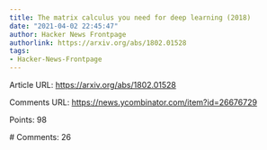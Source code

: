 ```yaml
---
title: The matrix calculus you need for deep learning (2018)
date: "2021-04-02 22:45:47"
author: Hacker News Frontpage
authorlink: https://arxiv.org/abs/1802.01528
tags:
- Hacker-News-Frontpage
---
```


<p>Article URL: <a href="https://arxiv.org/abs/1802.01528">https://arxiv.org/abs/1802.01528</a></p>
<p>Comments URL: <a href="https://news.ycombinator.com/item?id=26676729">https://news.ycombinator.com/item?id=26676729</a></p>
<p>Points: 98</p>
<p># Comments: 26</p>
